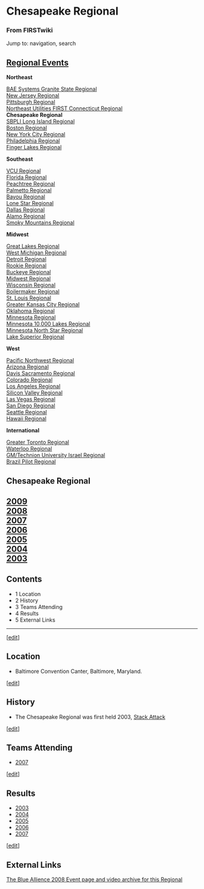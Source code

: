 

# Chesapeake Regional

### From FIRSTwiki

Jump to: navigation, search

[Regional Events](Index_of_Regionals "Index of Regionals" )  
---  
  
**Northeast**  

[BAE Systems Granite State
Regional](BAE_Systems_Granite_State_Regional "BAE Systems Granite
State Regional" )  
[New Jersey Regional](New_Jersey_Regional "New Jersey Regional" )  
[Pittsburgh Regional](Pittsburgh_Regional "Pittsburgh Regional" )  
[Northeast Utilities FIRST Connecticut
Regional](Northeast_Utilities_FIRST_Connecticut_Regional "Northeast
Utilities FIRST Connecticut Regional" )  
**Chesapeake Regional**  
[SBPLI Long Island Regional](SBPLI_Long_Island_Regional "SBPLI Long
Island Regional" )  
[Boston Regional](Boston_Regional "Boston Regional" )  
[New York City Regional](New_York_City_Regional "New York City
Regional" )  
[Philadelphia Regional](Philadelphia_Regional "Philadelphia
Regional" )  
[Finger Lakes Regional](Finger_Lakes_Regional "Finger Lakes
Regional" )  

**Southeast**  

[VCU Regional](VCU_Regional "VCU Regional" )  
[Florida Regional](Florida_Regional "Florida Regional" )  
[Peachtree Regional](Peachtree_Regional "Peachtree Regional" )  
[Palmetto Regional](Palmetto_Regional "Palmetto Regional" )  
[Bayou Regional](Bayou_Regional "Bayou Regional" )  
[Lone Star Regional](Lone_Star_Regional "Lone Star Regional" )  
[Dallas Regional](Dallas_Regional "Dallas Regional" )  
[Alamo Regional](Alamo_Regional "Alamo Regional" )  
[Smoky Mountains Regional](Smoky_Mountains_Regional "Smoky
Mountains Regional" )  

**Midwest**  

[Great Lakes Regional](Great_Lakes_Regional "Great Lakes Regional"
)  
[West Michigan Regional](West_Michigan_Regional "West Michigan
Regional" )  
[Detroit Regional](Detroit_Regional "Detroit Regional" )  
[Rookie Regional](Rookie_Regional "Rookie Regional" )  
[Buckeye Regional](Buckeye_Regional "Buckeye Regional" )  
[Midwest Regional](Midwest_Regional "Midwest Regional" )  
[Wisconsin Regional](Wisconsin_Regional "Wisconsin Regional" )  
[Boilermaker Regional](Boilermaker_Regional "Boilermaker Regional"
)  
[St. Louis Regional](St._Louis_Regional "St. Louis Regional" )  
[Greater Kansas City Regional](Greater_Kansas_City_Regional
"Greater Kansas City Regional" )  
[Oklahoma Regional](Oklahoma_Regional "Oklahoma Regional" )  
[Minnesota Regional](Minnesota_Regional "Minnesota Regional" )  
[Minnesota 10,000 Lakes Regional](Minnesota_10%2C000_Lakes_Regional
"Minnesota 10,000 Lakes Regional" )  
[Minnesota North Star Regional](Minnesota_North_Star_Regional
"Minnesota North Star Regional" )  
[Lake Superior Regional](Lake_Superior_Regional "Lake Superior
Regional" )  

**West**  

[Pacific Northwest Regional](Pacific_Northwest_Regional "Pacific
Northwest Regional" )  
[Arizona Regional](Arizona_Regional "Arizona Regional" )  
[Davis Sacramento Regional](Davis_Sacramento_Regional "Davis
Sacramento Regional" )  
[Colorado Regional](Colorado_Regional "Colorado Regional" )  
[Los Angeles Regional](Los_Angeles_Regional "Los Angeles Regional"
)  
[Silicon Valley Regional](Silicon_Valley_Regional "Silicon Valley
Regional" )  
[Las Vegas Regional](Las_Vegas_Regional "Las Vegas Regional" )  
[San Diego Regional](San_Diego_Regional "San Diego Regional" )  
[Seattle Regional](Seattle_Regional "Seattle Regional" )  
[Hawaii Regional](Hawaii_Regional "Hawaii Regional" )  

**International**  

[Greater Toronto Regional](Greater_Toronto_Regional "Greater
Toronto Regional" )  
[Waterloo Regional](Waterloo_Regional "Waterloo Regional" )  
[GM/Technion University Israel
Regional](GM/Technion_University_Israel_Regional "GM/Technion
University Israel Regional" )  
[Brazil Pilot Regional](Brazil_Pilot_Regional "Brazil Pilot
Regional" )  
  
  
**Chesapeake Regional**  
---  
[2009](/index.php?title=Chesapeake_Regional_%282009%29&action=edit "Chesapeake
Regional \(2009\)" )  
[2008](/index.php?title=Chesapeake_Regional_%282008%29&action=edit "Chesapeake
Regional \(2008\)" )  
[2007](Chesapeake_Regional_%282007%29 "Chesapeake Regional
\(2007\)" )  
[2006](Chesapeake_Regional_%282006%29 "Chesapeake Regional
\(2006\)" )  
[2005](Chesapeake_Regional_%282005%29 "Chesapeake Regional
\(2005\)" )  
[2004](Chesapeake_Regional_%282004%29 "Chesapeake Regional
\(2004\)" )  
[2003](Chesapeake_Regional_%282003%29 "Chesapeake Regional
\(2003\)" )  
---  
  
  

## Contents

  * 1 Location
  * 2 History
  * 3 Teams Attending
  * 4 Results
  * 5 External Links  
---  
  
[[edit](/index.php?title=Chesapeake_Regional&action=edit&section=1 "Edit
section: Location" )]

## Location

  * Baltimore Convention Canter, Baltimore, Maryland. 

[[edit](/index.php?title=Chesapeake_Regional&action=edit&section=2 "Edit
section: History" )]

## History

  * The Chesapeake Regional was first held 2003, [Stack Attack](Stack_Attack "Stack Attack" )

[[edit](/index.php?title=Chesapeake_Regional&action=edit&section=3 "Edit
section: Teams Attending" )]

## Teams Attending

  * [2007](/index.php?title=Chesapeake_Regional_Teams_%282007%29&action=edit "Chesapeake Regional Teams \(2007\)" )

[[edit](/index.php?title=Chesapeake_Regional&action=edit&section=4 "Edit
section: Results" )]

## Results

  * [2003](Chesapeake_Regional_%282003%29 "Chesapeake Regional \(2003\)" )
  * [2004](Chesapeake_Regional_%282004%29 "Chesapeake Regional \(2004\)" )
  * [2005](Chesapeake_Regional_%282005%29 "Chesapeake Regional \(2005\)" )
  * [2006](Chesapeake_Regional_%282006%29 "Chesapeake Regional \(2006\)" )
  * [2007](Chesapeake_Regional_%282007%29 "Chesapeake Regional \(2007\)" )

[[edit](/index.php?title=Chesapeake_Regional&action=edit&section=5 "Edit
section: External Links" )]

## External Links

[The Blue Allience 2008 Event page and video archive for this
Regional](http://www.thebluealliance.net/tbatv/event.php?eventid=149
"http://www.thebluealliance.net/tbatv/event.php?eventid=149" )

